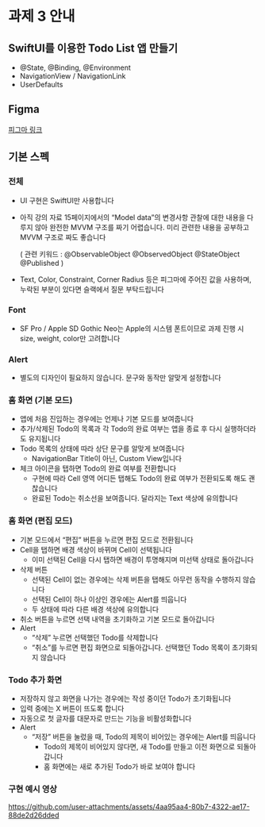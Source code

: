 # 과제 3 안내
## SwiftUI를 이용한 Todo List 앱 만들기
- @State, @Binding, @Environment
- NavigationView / NavigationLink
- UserDefaults

## Figma
[피그마 링크](https://www.figma.com/design/KIqzrz8a5TtwcrhbDkLRHH/iOS-Seminar-(Design)?node-id=1087-447)

## 기본 스펙
### 전체
- UI 구현은 SwiftUI만 사용합니다
- 아직 강의 자료 15페이지에서의 “Model data”의 변경사항 관찰에 대한 내용을 다루지 않아 완전한 MVVM 구조를 짜기 어렵습니다. 미리 관련한 내용을 공부하고 MVVM 구조로 짜도 좋습니다 

  ( 관련 키워드 : @ObservableObject @ObservedObject @StateObject @Published )

- Text, Color, Constraint, Corner Radius 등은 피그마에 주어진 값을 사용하며, 누락된 부분이 있다면 슬랙에서 질문 부탁드립니다

### Font
- SF Pro / Apple SD Gothic Neo는 Apple의 시스템 폰트이므로 과제 진행 시 size, weight, color만 고려합니다

### Alert
- 별도의 디자인이 필요하지 않습니다. 문구와 동작만 알맞게 설정합니다

### 홈 화면 (기본 모드)
- 앱에 처음 진입하는 경우에는 언제나 기본 모드를 보여줍니다
- 추가/삭제된 Todo의 목록과 각 Todo의 완료 여부는 앱을 종료 후 다시 실행하더라도 유지됩니다
- Todo 목록의 상태에 따라 상단 문구를 알맞게 보여줍니다
  - NavigationBar Title이 아닌, Custom View입니다
- 체크 아이콘을 탭하면 Todo의 완료 여부를 전환합니다
  - 구현에 따라 Cell 영역 어디든 탭해도 Todo의 완료 여부가 전환되도록 해도 괜찮습니다
  - 완료된 Todo는 취소선을 보여줍니다. 달라지는 Text 색상에 유의합니다

### 홈 화면 (편집 모드)
- 기본 모드에서 “편집” 버튼을 누르면 편집 모드로 전환됩니다
- Cell을 탭하면 배경 색상이 바뀌며 Cell이 선택됩니다
  - 이미 선택된 Cell을 다시 탭하면 배경이 투명해지며 미선택 상태로 돌아갑니다
- 삭제 버튼
  - 선택된 Cell이 없는 경우에는 삭제 버튼을 탭해도 아무런 동작을 수행하지 않습니다
  - 선택된 Cell이 하나 이상인 경우에는 Alert를 띄웁니다
  - 두 상태에 따라 다른 배경 색상에 유의합니다
- 취소 버튼을 누르면 선택 내역을 초기화하고 기본 모드로 돌아갑니다
- Alert
  - “삭제” 누르면 선택했던 Todo를 삭제합니다
  - “취소”를 누르면 편집 화면으로 되돌아갑니다. 선택했던 Todo 목록이 초기화되지 않습니다

### Todo 추가 화면
- 저장하지 않고 화면을 나가는 경우에는 작성 중이던 Todo가 초기화됩니다
- 입력 중에는 X 버튼이 뜨도록 합니다
- 자동으로 첫 글자를 대문자로 만드는 기능을 비활성화합니다
- Alert
  - “저장” 버튼을 눌렀을 때, Todo의 제목이 비어있는 경우에는 Alert를 띄웁니다
    - Todo의 제목이 비어있지 않다면, 새 Todo를 만들고 이전 화면으로 되돌아갑니다
    - 홈 화면에는 새로 추가된 Todo가 바로 보여야 합니다

### 구현 예시 영상
https://github.com/user-attachments/assets/4aa95aa4-80b7-4322-ae17-88de2d26dded

